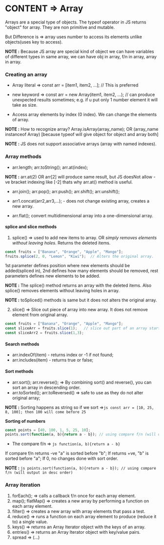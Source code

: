 # CONTENT => Array

Arrays are a special type of objects. The typeof operator in JS returns "object" for array. They are non primitive and mutable.

But Difference is => array uses number to access its elements unlike objects(uses key to access).

**NOTE :** Because JS array are special kind of object we can have variables of different types in same array, we can have obj in array, f/n in array, array in array.

### Creating an array
- Array literal => const arr = [item1, item2, ...];                  // This is preferred
- new keyword => const arr = new Array(item1, item2, ...);      // can produce unexpected results sometimes; e.g. if u put only 1 number element it will take as size.

- Access array elements by index (0 index). We can change the elements of array.

**NOTE :** How to recognize array? Array.isArray(array_name); OR (array_name instanceof Array) [because typeof will give object for object and array both]

**NOTE :** JS does not support associative arrays (array with named indexes).

### Array methods

- arr.length;  arr.toString(); arr.at(index);

**NOTE :** arr.at(2) OR arr[2] will produce same result, but JS doesNot allow -ve bracket indexing like [-2] thats why arr.at() method is useful.

- arr.join(); arr.pop(); arr.push(); arr.shift(); arr.unshift();

- arr1.concat(arr2,arr3,...); - does not change existing array, creates a new array.

- arr.flat(); convert multidimensional array into a one-dimensional array.

#### splice and slice methods 

1. splice() => used to add new items to array. OR *simply removes elements without leaving holes.* Returns the deleted items. 

```js
const fruits = ["Banana", "Orange", "Apple", "Mango"];
fruits.splice(2, 0, "Lemon", "Kiwi");  // Alters the original array.
```
1st parameter defines position where new elements should be added(spliced in), 2nd defines how many elements should be removed, rest parameters defines new elements to be added. 

**NOTE :** The splice() method returns an array with the deleted items. Also splice() removes elements without leaving holes in array.

**NOTE :** toSpliced() methods is same but it does not alters the original array.

2. slice() => Slice out piece of array into new array. It does not remove element from original array.
``` js
const fruits = ["Banana", "Orange", "Apple", "Mango"];
const sliceArr = fruits.slice(1);   // slice out part of an array starting from array element 1.
const sliceArr2 = fruits.slice(1,3);
```

#### Search methods

- arr.indexOf(item) - returns index or -1 if not found;
- arr.includes(item) - returns true or false;

#### Sort methods

- arr.sort(); arr.reverse(); => By combining sort() and reverse(), you can sort an array in descending order.
- arr.toSorted(); arr.toReversed() => safe to use as they do not alter original array;

**NOTE :** Sorting happens as string so if we sort =>```js const arr = [10, 25, 8, 100]; then 100 will come before 25 ```

**Sorting of numbers**
```js
const points = [40, 100, 1, 5, 25, 10];
points.sort(function(a, b){return a - b}); // using compare f/n (will output in asc order)
```

- The compare f/n => ```js function(a, b){return a - b} ```

If compare f/n returns -ve "a" is sorted before "b"; If returns +ve, "b" is sorted before "a"; If 0, no changes done with sort order. 

**NOTE :** ```js points.sort(function(a, b){return a - b}); // using compare f/n (will output in desc order)```

### Array iteration

1. forEach();         =>  calls a callback f/n once for each array element.
2. map(); flatMap()   =>  creates a new array by performing a function on each array element.
3. filter()           =>  creates a new array with array elements that pass a test.
4. reduce()           =>  runs a function on each array element to produce (reduce it to) a single value.
5. keys()             =>  returns an Array Iterator object with the keys of an array.
6. entries()          =>  returns an Array Iterator object with key/value pairs.
7. spread             =>  (...)
